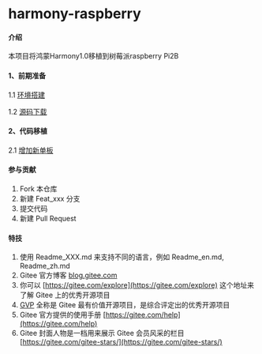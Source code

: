 # harmony-raspberry

#### 介绍
本项目将鸿蒙Harmony1.0移植到树莓派raspberry Pi2B


#### 1、前期准备

1.1 [环境搭建](https://gitee.com/liangzili/harmony-raspberry/blob/master/doc/1.1%20%E7%8E%AF%E5%A2%83%E6%90%AD%E5%BB%BA.md)

1.2 [源码下载](https://gitee.com/liangzili/harmony-raspberry/blob/master/doc/1.2%20%E6%BA%90%E7%A0%81%E4%B8%8B%E8%BD%BD.md)

#### 2、代码移植

2.1 [增加新单板](https://gitee.com/liangzili/harmony-raspberry/blob/master/doc/2.1%20%E5%A2%9E%E5%8A%A0%E6%96%B0%E5%8D%95%E6%9D%BF.md)

#### 参与贡献

1.  Fork 本仓库
2.  新建 Feat_xxx 分支
3.  提交代码
4.  新建 Pull Request


#### 特技

1.  使用 Readme\_XXX.md 来支持不同的语言，例如 Readme\_en.md, Readme\_zh.md
2.  Gitee 官方博客 [blog.gitee.com](https://blog.gitee.com)
3.  你可以 [https://gitee.com/explore](https://gitee.com/explore) 这个地址来了解 Gitee 上的优秀开源项目
4.  [GVP](https://gitee.com/gvp) 全称是 Gitee 最有价值开源项目，是综合评定出的优秀开源项目
5.  Gitee 官方提供的使用手册 [https://gitee.com/help](https://gitee.com/help)
6.  Gitee 封面人物是一档用来展示 Gitee 会员风采的栏目 [https://gitee.com/gitee-stars/](https://gitee.com/gitee-stars/)
